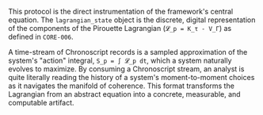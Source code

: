This protocol is the direct instrumentation of the framework's central equation. The `lagrangian_state` object is the discrete, digital representation of the components of the Pirouette Lagrangian (`𝓛_p = K_τ - V_Γ`) as defined in `CORE-006`.

A time-stream of Chronoscript records is a sampled approximation of the system's "action" integral, `S_p = ∫ 𝓛_p dt`, which a system naturally evolves to maximize. By consuming a Chronoscript stream, an analyst is quite literally reading the history of a system's moment-to-moment choices as it navigates the manifold of coherence. This format transforms the Lagrangian from an abstract equation into a concrete, measurable, and computable artifact.